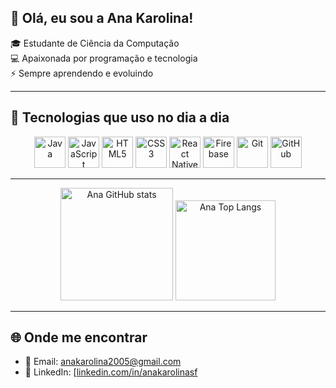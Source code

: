 ## 👋 Olá, eu sou a Ana Karolina!

🎓 Estudante de Ciência da Computação  
💻 Apaixonada por programação e tecnologia  
⚡ Sempre aprendendo e evoluindo  

---

## 🚀 Tecnologias que uso no dia a dia

<div align="center">
  <!-- Linguagens -->
  <img src="https://cdn.jsdelivr.net/gh/devicons/devicon/icons/java/java-original.svg" alt="Java" width="50" height="50"/>
  <img src="https://cdn.jsdelivr.net/gh/devicons/devicon/icons/javascript/javascript-original.svg" alt="JavaScript" width="50" height="50"/>
  <img src="https://cdn.jsdelivr.net/gh/devicons/devicon/icons/html5/html5-original.svg" alt="HTML5" width="50" height="50"/>
  <img src="https://cdn.jsdelivr.net/gh/devicons/devicon/icons/css3/css3-original.svg" alt="CSS3" width="50" height="50"/>
  
  <!-- Frameworks & Outros -->
  <img src="https://cdn.jsdelivr.net/gh/devicons/devicon/icons/react/react-original.svg" alt="React Native" width="50" height="50"/>
  <img src="https://cdn.jsdelivr.net/gh/devicons/devicon/icons/firebase/firebase-plain.svg" alt="Firebase" width="50" height="50"/>
  <img src="https://cdn.jsdelivr.net/gh/devicons/devicon/icons/git/git-original.svg" alt="Git" width="50" height="50"/>
  <img src="https://cdn.jsdelivr.net/gh/devicons/devicon/icons/github/github-original.svg" alt="GitHub" width="50" height="50"/>
</div>

---


<div align="center">
  <img height="180em" src="https://github-readme-stats.vercel.app/api?username=anakarolinasf&show_icons=true&theme=dracula" alt="Ana GitHub stats"/>
  <img height="160em" src="https://github-readme-stats.vercel.app/api/top-langs/?username=anakarolinasf&layout=compact&theme=dracula" alt="Ana Top Langs"/>
</div>

---

## 🌐 Onde me encontrar
- 📧 Email: anakarolina2005@gmail.com  
- 💼 LinkedIn: [[linkedin.com/in/anakarolinasf](https://linkedin.com/in/anakarolinasf](https://www.linkedin.com/in/ana-karolina-silva-ferreira-656a882b7/))
